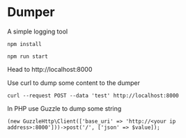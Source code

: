 # Dumper

A simple logging tool

`npm install`

`npm run start`

Head to http://localhost:8000

Use curl to dump some content to the dumper

`curl --request POST --data 'test' http://localhost:8000`

In PHP use Guzzle to dump some string

```
(new GuzzleHttp\Client(['base_uri' => 'http://<your ip address>:8000']))->post('/', ['json' => $value]);
```
